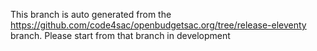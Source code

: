 This branch is auto generated from the https://github.com/code4sac/openbudgetsac.org/tree/release-eleventy branch.  Please start from that branch in development
